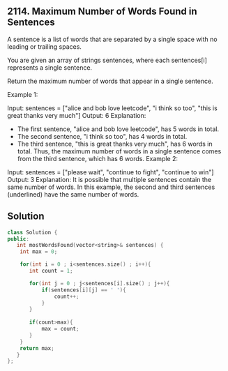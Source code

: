 ## 2114. Maximum Number of Words Found in Sentences

A sentence is a list of words that are separated by a single space with no leading or trailing spaces.

You are given an array of strings sentences, where each sentences[i] represents a single sentence.

Return the maximum number of words that appear in a single sentence.

 

Example 1:

Input: sentences = ["alice and bob love leetcode", "i think so too", "this is great thanks very much"]
Output: 6
Explanation: 
- The first sentence, "alice and bob love leetcode", has 5 words in total.
- The second sentence, "i think so too", has 4 words in total.
- The third sentence, "this is great thanks very much", has 6 words in total.
Thus, the maximum number of words in a single sentence comes from the third sentence, which has 6 words.
Example 2:

Input: sentences = ["please wait", "continue to fight", "continue to win"]
Output: 3
Explanation: It is possible that multiple sentences contain the same number of words. 
In this example, the second and third sentences (underlined) have the same number of words.
 

 ## Solution 

 ```c++
class Solution {
public:
    int mostWordsFound(vector<string>& sentences) {
     int max = 0; 

     for(int i = 0 ; i<sentences.size() ; i++){
        int count = 1; 

        for(int j = 0 ; j<sentences[i].size() ; j++){
            if(sentences[i][j] == ' '){
                count++; 
            }
        }
       
        if(count>max){
            max = count; 
        }
     } 
     return max;    
    }
};
 ```